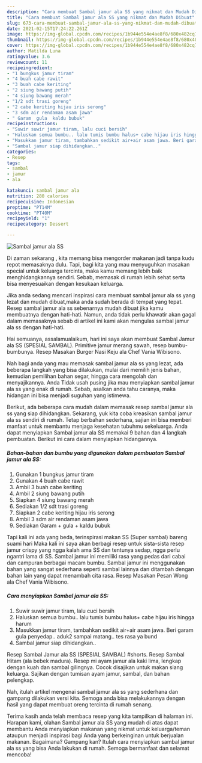 ```yaml
---
description: "Cara membuat Sambal jamur ala SS yang nikmat dan Mudah Dibuat"
title: "Cara membuat Sambal jamur ala SS yang nikmat dan Mudah Dibuat"
slug: 673-cara-membuat-sambal-jamur-ala-ss-yang-nikmat-dan-mudah-dibuat
date: 2021-02-15T17:24:22.261Z
image: https://img-global.cpcdn.com/recipes/1b944e554e4ae8f8/680x482cq70/sambal-jamur-ala-ss-foto-resep-utama.jpg
thumbnail: https://img-global.cpcdn.com/recipes/1b944e554e4ae8f8/680x482cq70/sambal-jamur-ala-ss-foto-resep-utama.jpg
cover: https://img-global.cpcdn.com/recipes/1b944e554e4ae8f8/680x482cq70/sambal-jamur-ala-ss-foto-resep-utama.jpg
author: Matilda Luna
ratingvalue: 3.6
reviewcount: 11
recipeingredient:
- "1 bungkus jamur tiram"
- "4 buah cabe rawit"
- "3 buah cabe keriting"
- "2 siung bawang putih"
- "4 siung bawang merah"
- "1/2 sdt trasi goreng"
- "2 cabe keriting hijau iris serong"
- "3 sdm air rendaman asam jawa"
- " Garam  gula  kaldu bubuk"
recipeinstructions:
- "Suwir suwir jamur tiram, lalu cuci bersih"
- "Haluskan semua bumbu.. lalu tumis bumbu halus+ cabe hijau iris hingga harum"
- "Masukkan jamur tiram, tambahkan sedikit air+air asam jawa. Beri garam gula penyedap.. aduk2 sampai matang.. tes rasa ya bund"
- "Sambal jamur siap dihidangkan.."
categories:
- Resep
tags:
- sambal
- jamur
- ala

katakunci: sambal jamur ala 
nutrition: 280 calories
recipecuisine: Indonesian
preptime: "PT14M"
cooktime: "PT40M"
recipeyield: "1"
recipecategory: Dessert

---
```



![Sambal jamur ala SS](https://img-global.cpcdn.com/recipes/1b944e554e4ae8f8/680x482cq70/sambal-jamur-ala-ss-foto-resep-utama.jpg)

Di zaman  sekarang , kita memang bisa mengorder makanan jadi tanpa kudu repot memasaknya dulu. Tapi, bagi kita yang mau menyuguhkan masakan special untuk keluarga tercinta, maka kamu memang lebih baik menghidangkannya sendiri. Sebab, memasak di rumah lebih sehat serta bisa menyesuaikan dengan kesukaan keluarga.

Jika anda sedang mencari inspirasi cara membuat sambal jamur ala ss yang lezat dan mudah dibuat,maka anda sudah berada di tempat yang tepat. Resep sambal jamur ala ss  sebenarnya mudah dibuat jika kamu membuatnya dengan hati-hati. Namun, anda tidak perlu khawatir akan gagal dalam memasaknya 
sebab di artikel ini kami akan mengulas sambal jamur ala ss dengan hati-hati.  

Hai semuanya, assalamualaikum, hari ini saya akan membuat Sambal Jamur ala SS (SPESIAL SAMBAL). Primitive jamur merang sawah, resep bumbu-bumbunya. Resep Masakan Burger Nasi Keju ala Chef Vania Wibisono.

Nah bagi anda yang mau memasak sambal jamur ala ss yang lezat, ada beberapa langkah yang bisa dilakukan, mulai dari memilih jenis bahan, kemudian pemilihan bahan segar, hingga cara mengolah dan menyajikannya. Anda Tidak usah pusing jika mau menyiapkan sambal jamur ala ss yang enak di rumah. Sebab, asalkan anda  tahu caranya, maka hidangan ini bisa menjadi suguhan yang istimewa.

Berikut, ada beberapa cara mudah dalam memasak resep sambal jamur ala ss yang siap dihidangkan. Sekarang, yuk kita coba kreasikan sambal jamur ala ss sendiri di rumah. Tetap berbahan sederhana, sajian ini bisa memberi manfaat untuk membantu menjaga kesehatan tubuhmu sekeluarga. Anda dapat menyiapkan Sambal jamur ala SS memakai 9 bahan dan 4 langkah pembuatan. Berikut ini cara dalam menyiapkan hidangannya.

<!--inarticleads1-->

##### Bahan-bahan dan bumbu yang digunakan dalam pembuatan Sambal jamur ala SS:

1. Gunakan 1 bungkus jamur tiram
1. Gunakan 4 buah cabe rawit
1. Ambil 3 buah cabe keriting
1. Ambil 2 siung bawang putih
1. Siapkan 4 siung bawang merah
1. Sediakan 1/2 sdt trasi goreng
1. Siapkan 2 cabe keriting hijau iris serong
1. Ambil 3 sdm air rendaman asam jawa
1. Sediakan  Garam + gula + kaldu bubuk


Tapi kali ini ada yang beda, terinspirasi makan SS (Super sambal) bareng suami hari Maka kali ini saya akan berbagi resep untuk sista-sista resep jamur crispy yang ngga kalah ama SS dan tentunya sedap, ngga perlu ngantri lama di SS. Sambal jamur ini memiliki rasa yang pedas dari cabai dan campuran berbagai macam bumbu. Sambal jamur ini menggunakan bahan yang sangat sederhana seperti sambal lainnya dan ditambah dengan bahan lain yang dapat menambah cita rasa. Resep Masakan Pesan Wong ala Chef Vania Wibisono. 

<!--inarticleads2-->

##### Cara menyiapkan Sambal jamur ala SS:

1. Suwir suwir jamur tiram, lalu cuci bersih
1. Haluskan semua bumbu.. lalu tumis bumbu halus+ cabe hijau iris hingga harum
1. Masukkan jamur tiram, tambahkan sedikit air+air asam jawa. Beri garam gula penyedap.. aduk2 sampai matang.. tes rasa ya bund
1. Sambal jamur siap dihidangkan..


Resep Sambal Jamur ala SS (SPESIAL SAMBAL) #shorts. Resep Sambal Hitam (ala bebek madura). Resep mi ayam jamur ala kaki lima, lengkap dengan kuah dan sambal gilingnya. Cocok disajikan untuk makan siang keluarga. Sajikan dengan tumisan ayam jamur, sambal, dan bahan pelengkap. 

Nah, itulah artikel mengenai  sambal jamur ala ss  yang sederhana dan gampang dilakukan versi kita. Semoga anda bisa melakukannya dengan hasil yang dapat membuat oreng tercinta di rumah senang. 

Terima kasih anda telah membaca resep yang kita tampilkan di halaman ini. Harapan kami, olahan  Sambal jamur ala SS yang mudah di atas dapat membantu Anda menyiapkan makanan yang nikmat untuk keluarga/teman ataupun menjadi inspirasi bagi Anda yang berkeinginan untuk berjualan makanan. Bagaimana? Gampang kan? Itulah cara menyiapkan sambal jamur ala ss yang bisa Anda lakukan di rumah. Semoga bermanfaat dan selamat mencoba!

